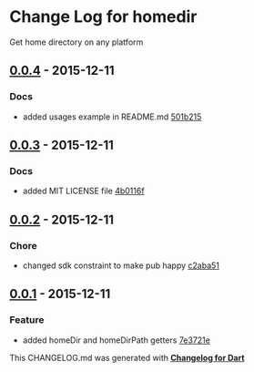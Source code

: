 # Change Log for homedir
Get home directory on any platform

## [0.0.4](http://github.com/kasperpeulen/homedir.dart/compare/0.0.3...0.0.4) - 2015-12-11

### Docs
* added usages example in README.md [501b215](https://github.com/kasperpeulen/homedir.dart/commit/501b2158adaf101a63ba3dd7777abe15c25833e3)

## [0.0.3](http://github.com/kasperpeulen/homedir.dart/compare/0.0.2...0.0.3) - 2015-12-11

### Docs
* added MIT LICENSE file [4b0116f](https://github.com/kasperpeulen/homedir.dart/commit/4b0116fff76d779805b4d8e37a4a1a99114aa7c9)

## [0.0.2](http://github.com/kasperpeulen/homedir.dart/compare/0.0.1...0.0.2) - 2015-12-11

### Chore
* changed sdk constraint to make pub happy [c2aba51](https://github.com/kasperpeulen/homedir.dart/commit/c2aba511ab2b5f7d06e1722f7486327c02254500)

## [0.0.1](http://github.com/kasperpeulen/homedir.dart/compare/0.0.1) - 2015-12-11

### Feature
* added homeDir and homeDirPath getters [7e3721e](https://github.com/kasperpeulen/homedir.dart/commit/7e3721e8ee0ca03177f15bbef2dc3f50c2ac3bb0)


This CHANGELOG.md was generated with [**Changelog for Dart**](https://pub.dartlang.org/packages/changelog)
